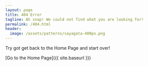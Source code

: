 ```yaml
---
layout: page
title: 404 Error
tagline: Ah snap! We could not find what you are looking for!
permalink: /404.html
header:
  image: /assets/patterns/sayagata-400px.png
---
```


Try got get back to the Home Page and start over!

[Go to the Home Page]({{ site.baseurl }})
